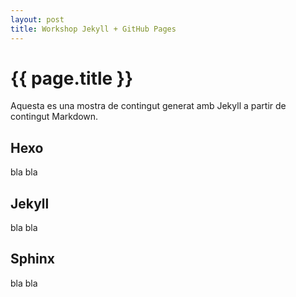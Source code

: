 ```yaml
---
layout: post
title: Workshop Jekyll + GitHub Pages
---
```


{{ page.title }}
================

Aquesta es una mostra de contingut generat amb Jekyll a partir de contingut Markdown.


## Hexo ##

bla bla

## Jekyll ##

bla bla

## Sphinx ##

bla bla